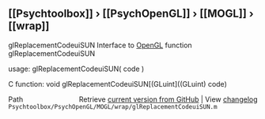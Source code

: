 ## [[Psychtoolbox]] &#8250; [[PsychOpenGL]] &#8250; [[MOGL]] &#8250; [[wrap]]

glReplacementCodeuiSUN  Interface to [OpenGL](OpenGL) function glReplacementCodeuiSUN  
  
usage:  glReplacementCodeuiSUN( code )  
  
C function:  void glReplacementCodeuiSUN[(GLuint]((GLuint) code)  




<div class="code_header" style="text-align:right;">
  <span style="float:left;">Path&nbsp;&nbsp;</span> <span class="counter">Retrieve <a href=
  "https://raw.github.com/Psychtoolbox-3/Psychtoolbox-3/beta/Psychtoolbox/PsychOpenGL/MOGL/wrap/glReplacementCodeuiSUN.m">current version from GitHub</a> | View <a href=
  "https://github.com/Psychtoolbox-3/Psychtoolbox-3/commits/beta/Psychtoolbox/PsychOpenGL/MOGL/wrap/glReplacementCodeuiSUN.m">changelog</a></span>
</div>
<div class="code">
  <code>Psychtoolbox/PsychOpenGL/MOGL/wrap/glReplacementCodeuiSUN.m</code>
</div>

